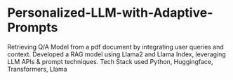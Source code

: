 # Personalized-LLM-with-Adaptive-Prompts

Retrieving Q/A Model from a pdf document by integrating user queries and context.
Developed a RAG model using Llama2 and Llama Index, leveraging LLM APIs & prompt techniques.
Tech Stack used Python, Huggingface, Transformers, Llama
